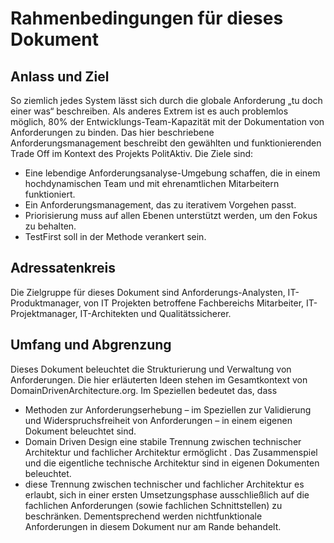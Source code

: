# Rahmenbedingungen für dieses Dokument
## Anlass und Ziel
So ziemlich jedes System lässt sich durch die globale Anforderung „tu doch einer was“ beschreiben. Als anderes Extrem ist es auch problemlos möglich, 80% der Entwicklungs-Team-Kapazität mit der Dokumentation von Anforderungen zu binden.
Das hier beschriebene Anforderungsmanagement beschreibt den gewählten und funktionierenden Trade Off im Kontext des Projekts PolitAktiv. Die Ziele sind:

* Eine lebendige Anforderungsanalyse-Umgebung schaffen, die in einem hochdynamischen Team und mit ehrenamtlichen Mitarbeitern funktioniert.
* Ein Anforderungsmanagement, das zu iterativem Vorgehen passt.
* Priorisierung muss auf allen Ebenen unterstützt werden, um den Fokus zu behalten.
* TestFirst soll in der Methode verankert sein.

## Adressatenkreis
Die Zielgruppe für dieses Dokument sind Anforderungs-Analysten, IT-Produktmanager, von IT Projekten betroffene Fachbereichs Mitarbeiter, IT-Projektmanager, IT-Architekten und Qualitätssicherer.

## Umfang und Abgrenzung
Dieses Dokument beleuchtet die Strukturierung und Verwaltung von Anforderungen. Die hier erläuterten Ideen stehen im Gesamtkontext von DomainDrivenArchitecture.org. Im Speziellen bedeutet das, dass
* Methoden zur Anforderungserhebung – im Speziellen zur Validierung und Widerspruchsfreiheit von Anforderungen – in einem eigenen Dokument beleuchtet sind. 
* Domain Driven Design eine stabile Trennung zwischen technischer Architektur und fachlicher Architektur ermöglicht . Das Zusammenspiel und die eigentliche technische Architektur sind in eigenen Dokumenten beleuchtet. 
* diese Trennung zwischen technischer und fachlicher Architektur es erlaubt, sich in einer ersten Umsetzungsphase ausschließlich auf die fachlichen Anforderungen (sowie fachlichen Schnittstellen) zu beschränken. Dementsprechend werden nichtfunktionale Anforderungen in diesem Dokument nur am Rande behandelt.
